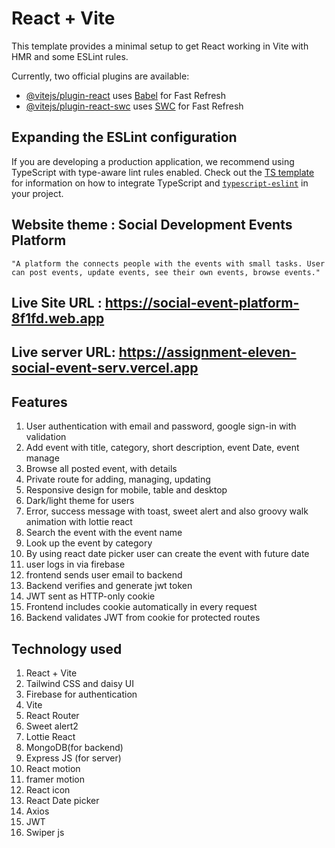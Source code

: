 # React + Vite

This template provides a minimal setup to get React working in Vite with HMR and some ESLint rules.

Currently, two official plugins are available:

- [@vitejs/plugin-react](https://github.com/vitejs/vite-plugin-react/blob/main/packages/plugin-react) uses [Babel](https://babeljs.io/) for Fast Refresh
- [@vitejs/plugin-react-swc](https://github.com/vitejs/vite-plugin-react/blob/main/packages/plugin-react-swc) uses [SWC](https://swc.rs/) for Fast Refresh

## Expanding the ESLint configuration

If you are developing a production application, we recommend using TypeScript with type-aware lint rules enabled. Check out the [TS template](https://github.com/vitejs/vite/tree/main/packages/create-vite/template-react-ts) for information on how to integrate TypeScript and [`typescript-eslint`](https://typescript-eslint.io) in your project.


## Website theme : Social Development Events Platform

    "A platform the connects people with the events with small tasks. User can post events, update events, see their own events, browse events."

## Live Site URL : https://social-event-platform-8f1fd.web.app
## Live server URL: https://assignment-eleven-social-event-serv.vercel.app




## Features

1. User authentication with email and password, google sign-in with validation
2. Add event with title, category, short description, event Date, event manage
3. Browse all posted event, with details
4. Private route for adding, managing, updating
5. Responsive design for mobile, table and desktop
6. Dark/light theme for users
7. Error, success message with toast, sweet alert and also groovy walk animation with lottie react
8. Search the event with the event name
9. Look up the event by category
10. By using react date picker user can create the event with future date
11. user logs in via firebase
12. frontend sends user email to backend
13. Backend verifies and generate jwt token
14. JWT sent as HTTP-only cookie
15. Frontend includes cookie automatically in every request
16. Backend validates JWT from cookie for protected routes

## Technology used

1. React + Vite
2. Tailwind CSS and daisy UI
3. Firebase for authentication
4. Vite
5. React Router
6. Sweet alert2
7. Lottie React
8. MongoDB(for backend)
9. Express JS (for server)
10. React motion
11. framer motion
12. React icon
13. React Date picker
14. Axios
15. JWT
16. Swiper js
